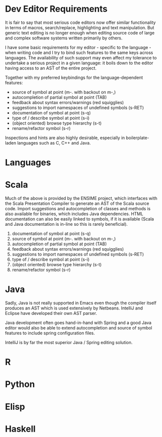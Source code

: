 # Dev Editor Requirements

It is fair to say that most serious code editors now offer similar
functionality in terms of macros, search/replace, highlighting and
text manipulation. But generic text editing is no longer enough when
editing source code of large and complex software systems written
primarily by others.

I have some basic requirements for my editor - specific to the
language - when writing code and I try to bind such features to the
same keys across languages. The availability of such support may even
affect my tolerance to undertake a serious project in a given
language: it boils down to the editor having access to an AST of the
entire project.

Together with my preferred keybindings for the language-dependent
features:

* source of symbol at point (m-. with backout on m-,)
* autocompletion of partial symbol at point (TAB)
* feedback about syntax errors/warnings (red squigglies)
* suggestions to import namespaces of undefined symbols (s-RET)
* documentation of symbol at point (s-q)
* type of / describe symbol at point (s-i)
* (object oriented) browse type hierarchy (s-t)
* rename/refactor symbol (s-r)

Inspections and hints are also highly desirable, especially in
boilerplate-laden languages such as C, C++ and Java.


# Languages

# Scala

Much of the above is provided by the ENSIME project, which interfaces
with the Scala Presentation Compiler to generate an AST of the Scala
source code. Import suggestions and autocompletion of classes and
methods is also available for binaries, which includes Java
dependencies. HTML documentation can also be easily linked to symbols,
if it is available (Scala and Java documentation is in-line so this is
rarely beneficial).

1. documentation of symbol at point (s-q)
2. source of symbol at point (m-. with backout on m-,)
3. autocompletion of partial symbol at point (TAB)
4. feedback about syntax errors/warnings (red squigglies)
5. suggestions to import namespaces of undefined symbols (s-RET)
6. type of / describe symbol at point (s-i)
7. (object oriented) browse type hierarchy (s-t)
8. rename/refactor symbol (s-r)


# Java

Sadly, Java is not really supported in Emacs even though the compiler
itself produces an AST which is used extensively by Netbeans. IntelliJ
and Eclipse have developed their own AST parser.

Java development often goes hand-in-hand with Spring and a good Java
editor would also be able to extend autocompletion and source of
symbol features to include spring configuration files.

IntelliJ is by far the most superior Java / Spring editing solution.

# R

# Python


# Elisp



# Haskell

